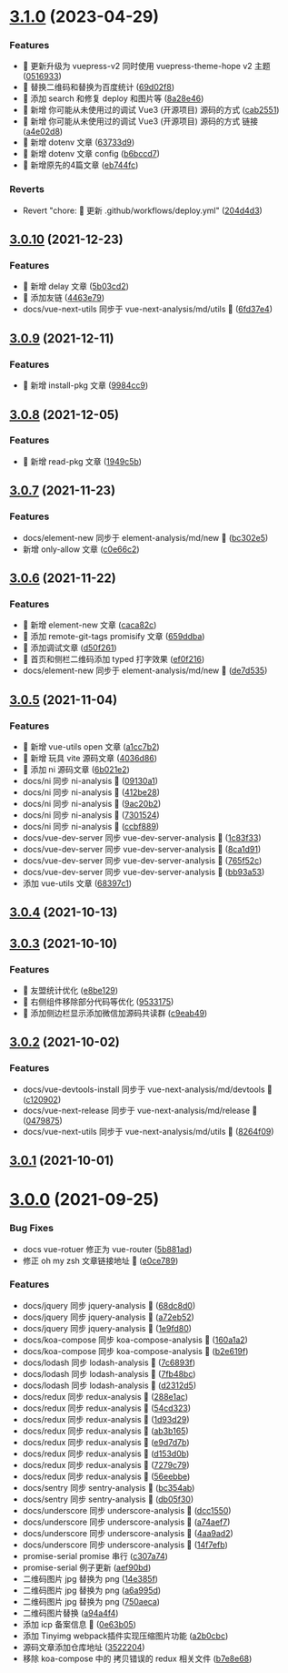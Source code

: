 

# [3.1.0](https://github.com/lxchuan12/blog/compare/3.0.10...3.1.0) (2023-04-29)


### Features

* 🎸 更新升级为 vuepress-v2 同时使用 vuepress-theme-hope v2 主题 ([0516933](https://github.com/lxchuan12/blog/commit/0516933c01471b14d6e0b91987a5936f77b169d1))
* 🎸 替换二维码和替换为百度统计 ([69d02f8](https://github.com/lxchuan12/blog/commit/69d02f89dbf0dbd22ee67ff0526dca06a4c7cc7e))
* 🎸 添加 search 和修复 deploy 和图片等 ([8a28e46](https://github.com/lxchuan12/blog/commit/8a28e46be71df99e84016d3b3b30923553a75b96))
* 🎸 新增 你可能从未使用过的调试 Vue3 (开源项目) 源码的方式 ([cab2551](https://github.com/lxchuan12/blog/commit/cab2551fa6ee005bb2790049594b3e828b830a4d))
* 🎸 新增 你可能从未使用过的调试 Vue3 (开源项目) 源码的方式 链接 ([a4e02d8](https://github.com/lxchuan12/blog/commit/a4e02d8d170511f809fd9dd943363f3c7a45b68f))
* 🎸 新增 dotenv 文章 ([63733d9](https://github.com/lxchuan12/blog/commit/63733d92a08df8187bc367f617d1766cf89abbf2))
* 🎸 新增 dotenv 文章 config ([b6bccd7](https://github.com/lxchuan12/blog/commit/b6bccd70115e56708d39023653e65b0accf3d956))
* 🎸 新增原先的4篇文章 ([eb744fc](https://github.com/lxchuan12/blog/commit/eb744fcd1a24af63f7af0e3953098afe175a25ae))


### Reverts

* Revert "chore: 🤖 更新 .github/workflows/deploy.yml" ([204d4d3](https://github.com/lxchuan12/blog/commit/204d4d31671d9d627cdbe617bb37215e1d761f3d))

## [3.0.10](https://github.com/lxchuan12/blog/compare/3.0.9...3.0.10) (2021-12-23)


### Features

* 🎸 新增 delay 文章 ([5b03cd2](https://github.com/lxchuan12/blog/commit/5b03cd248173b4fac3e1a1be7fdd69e511db0e86))
* 🎸 添加友链 ([4463e79](https://github.com/lxchuan12/blog/commit/4463e79e078c90688e1c300483c5ec2696f1b420))
* docs/vue-next-utils 同步于 vue-next-analysis/md/utils :construction: ([6fd37e4](https://github.com/lxchuan12/blog/commit/6fd37e4833ce5474b99c1d58e66fde57eab57330))



## [3.0.9](https://github.com/lxchuan12/blog/compare/3.0.8...3.0.9) (2021-12-11)


### Features

* 🎸 新增 install-pkg 文章 ([9984cc9](https://github.com/lxchuan12/blog/commit/9984cc9fabe209b4049ba516bbb9cdc66c1063ee))



## [3.0.8](https://github.com/lxchuan12/blog/compare/3.0.7...3.0.8) (2021-12-05)


### Features

* 🎸 新增 read-pkg 文章 ([1949c5b](https://github.com/lxchuan12/blog/commit/1949c5bfcdf5bd4d20bde6519ed8d799f4685cb2))



## [3.0.7](https://github.com/lxchuan12/blog/compare/3.0.6...3.0.7) (2021-11-23)


### Features

* docs/element-new 同步于 element-analysis/md/new :construction: ([bc302e5](https://github.com/lxchuan12/blog/commit/bc302e5be6a660de4c3cff7164624901bdc7488f))
* 新增 only-allow 文章 ([c0e66c2](https://github.com/lxchuan12/blog/commit/c0e66c2cde0345449293bb8b7619d566a30079e1))



## [3.0.6](https://github.com/lxchuan12/blog/compare/3.0.5...3.0.6) (2021-11-22)


### Features

* 🎸 新增 element-new 文章 ([caca82c](https://github.com/lxchuan12/blog/commit/caca82c53473f9a69d5e2ec88f8afe9261dcf640))
* 🎸 添加 remote-git-tags promisify 文章 ([659ddba](https://github.com/lxchuan12/blog/commit/659ddba9e5192edbde3bf895ab9fcc8206e9bf3b))
* 🎸 添加调试文章 ([d50f261](https://github.com/lxchuan12/blog/commit/d50f261d2982176c84146ac8d7af9b3638190ae0))
* 🎸 首页和侧栏二维码添加 typed 打字效果 ([ef0f216](https://github.com/lxchuan12/blog/commit/ef0f21605818a91340b1b6aeca41a0481be1f085))
* docs/element-new 同步于 element-analysis/md/new :construction: ([de7d535](https://github.com/lxchuan12/blog/commit/de7d535f70c3435c5e557de0bc1bef7d576947dd))



## [3.0.5](https://github.com/lxchuan12/blog/compare/3.0.4...3.0.5) (2021-11-04)


### Features

* 🎸 新增 vue-utils open 文章 ([a1cc7b2](https://github.com/lxchuan12/blog/commit/a1cc7b2e1f61ab7fbaa034a10fd3e48cbc409c11))
* 🎸 新增 玩具 vite 源码文章 ([4036d86](https://github.com/lxchuan12/blog/commit/4036d86fafbc7aa5d30b6cc519fc632c95237fcb))
* 🎸 添加 ni 源码文章 ([6b021e2](https://github.com/lxchuan12/blog/commit/6b021e2714cc0a9312669365c516b4edd5a60919))
* docs/ni 同步 ni-analysis :construction: ([09130a1](https://github.com/lxchuan12/blog/commit/09130a1cef23f3369f3792255cca7591e67070d1))
* docs/ni 同步 ni-analysis :construction: ([412be28](https://github.com/lxchuan12/blog/commit/412be28167df4707774f9148391012483a284614))
* docs/ni 同步 ni-analysis :construction: ([9ac20b2](https://github.com/lxchuan12/blog/commit/9ac20b2fe6994c8e954e081ebd39d275d81db690))
* docs/ni 同步 ni-analysis :construction: ([7301524](https://github.com/lxchuan12/blog/commit/7301524d0ae03e5a7556775e1ca14c4b942ae6af))
* docs/ni 同步 ni-analysis :construction: ([ccbf889](https://github.com/lxchuan12/blog/commit/ccbf889749d227dc8c788dbcfe36610ced3ea4c5))
* docs/vue-dev-server 同步 vue-dev-server-analysis :construction: ([1c83f33](https://github.com/lxchuan12/blog/commit/1c83f33bb01a15648b07ff216b1ed22db441b74a))
* docs/vue-dev-server 同步 vue-dev-server-analysis :construction: ([8ca1d91](https://github.com/lxchuan12/blog/commit/8ca1d9112af0829a4dd2fba1fcb84035a443a14d))
* docs/vue-dev-server 同步 vue-dev-server-analysis :construction: ([765f52c](https://github.com/lxchuan12/blog/commit/765f52c2eded0c6edb68adcdbdd45e21506d5436))
* docs/vue-dev-server 同步 vue-dev-server-analysis :construction: ([bb93a53](https://github.com/lxchuan12/blog/commit/bb93a5321bb680b2b2c6ca9af2a46b5af75fe13c))
* 添加 vue-utils 文章 ([68397c1](https://github.com/lxchuan12/blog/commit/68397c16fc2199c53220dfe0f2462104298f9f44))



## [3.0.4](https://github.com/lxchuan12/blog/compare/3.0.3...3.0.4) (2021-10-13)



## [3.0.3](https://github.com/lxchuan12/blog/compare/3.0.2...3.0.3) (2021-10-10)


### Features

* 🎸 友盟统计优化 ([e8be129](https://github.com/lxchuan12/blog/commit/e8be12936831700ba94e1c77b6231570db45790f))
* 🎸 右侧组件移除部分代码等优化 ([9533175](https://github.com/lxchuan12/blog/commit/95331758f245a2340b44020c257e3eeb87ff0b6b))
* 🎸 添加侧边栏显示添加微信加源码共读群 ([c9eab49](https://github.com/lxchuan12/blog/commit/c9eab495f1448aabde6dd34bdf801c65efecd232))



## [3.0.2](https://github.com/lxchuan12/blog/compare/3.0.1...3.0.2) (2021-10-02)


### Features

* docs/vue-devtools-install 同步于 vue-next-analysis/md/devtools :construction: ([c120902](https://github.com/lxchuan12/blog/commit/c120902eee8a51b4f423b27fe1e761e8a0bc501b))
* docs/vue-next-release 同步于 vue-next-analysis/md/release :construction: ([0479875](https://github.com/lxchuan12/blog/commit/0479875b45baffe42ac9d3a57f702a434ee5d444))
* docs/vue-next-utils 同步于 vue-next-analysis/md/utils :construction: ([8264f09](https://github.com/lxchuan12/blog/commit/8264f09cebada601a80d088f2022bd48efd438a0))



## [3.0.1](https://github.com/lxchuan12/blog/compare/3.0.0...3.0.1) (2021-10-01)



# [3.0.0](https://github.com/lxchuan12/blog/compare/e0ce78951fe0815398c5bd5a40453d87b79eea55...3.0.0) (2021-09-25)


### Bug Fixes

* docs vue-rotuer 修正为 vue-router ([5b881ad](https://github.com/lxchuan12/blog/commit/5b881ad53bd5c2b0b2f8c9035e1d7c91c776fe59))
* 修正 oh my zsh 文章链接地址 :bug: ([e0ce789](https://github.com/lxchuan12/blog/commit/e0ce78951fe0815398c5bd5a40453d87b79eea55))


### Features

* docs/jquery 同步 jquery-analysis :construction: ([68dc8d0](https://github.com/lxchuan12/blog/commit/68dc8d0dee65e50469f781de34c93ef69023bb94))
* docs/jquery 同步 jquery-analysis :construction: ([a72eb52](https://github.com/lxchuan12/blog/commit/a72eb529eaf4ee816a7d96b4326ae9172c2910aa))
* docs/jquery 同步 jquery-analysis :construction: ([1e9fd80](https://github.com/lxchuan12/blog/commit/1e9fd801dd2fd8b2e10bc8738d146dc81b4834ac))
* docs/koa-compose 同步 koa-compose-analysis :construction: ([160a1a2](https://github.com/lxchuan12/blog/commit/160a1a2bbbbe682b8fb5cc635370bfcb6ec77cb9))
* docs/koa-compose 同步 koa-compose-analysis :construction: ([b2e619f](https://github.com/lxchuan12/blog/commit/b2e619f335e2f26d5310cbdced6fa0a88c875577))
* docs/lodash 同步 lodash-analysis :construction: ([7c6893f](https://github.com/lxchuan12/blog/commit/7c6893f14b2d757dd2221f07c0bd6cb200b5630c))
* docs/lodash 同步 lodash-analysis :construction: ([7fb48bc](https://github.com/lxchuan12/blog/commit/7fb48bca10b3f5dcd51c6f56f34b5a00d69c56ff))
* docs/lodash 同步 lodash-analysis :construction: ([d2312d5](https://github.com/lxchuan12/blog/commit/d2312d576c235869bd55872eacdb62a0ef3e54af))
* docs/redux 同步 redux-analysis :construction: ([288e1ac](https://github.com/lxchuan12/blog/commit/288e1acb233ffca291c75e9529f129c58f048661))
* docs/redux 同步 redux-analysis :construction: ([54cd323](https://github.com/lxchuan12/blog/commit/54cd3232d983ad927f175aa355d40bedd387225f))
* docs/redux 同步 redux-analysis :construction: ([1d93d29](https://github.com/lxchuan12/blog/commit/1d93d29ddddfa0bfa567597009a7f6379d314453))
* docs/redux 同步 redux-analysis :construction: ([ab3b165](https://github.com/lxchuan12/blog/commit/ab3b1659c9cb31b8995709fe47f7183e96a36215))
* docs/redux 同步 redux-analysis :construction: ([e9d7d7b](https://github.com/lxchuan12/blog/commit/e9d7d7bfde129a3064bfc95c599f46f020e8f865))
* docs/redux 同步 redux-analysis :construction: ([d153d0b](https://github.com/lxchuan12/blog/commit/d153d0b94041c544e8089b7cb7f628498658d672))
* docs/redux 同步 redux-analysis :construction: ([7279c79](https://github.com/lxchuan12/blog/commit/7279c7962e95a2d7e11aa86857b7e0062ab98910))
* docs/redux 同步 redux-analysis :construction: ([56eebbe](https://github.com/lxchuan12/blog/commit/56eebbed3e17cde16be3eb2e267136071c248eb6))
* docs/sentry 同步 sentry-analysis :construction: ([bc354ab](https://github.com/lxchuan12/blog/commit/bc354ab68292be951e3bb96a3bb5063303035035))
* docs/sentry 同步 sentry-analysis :construction: ([db05f30](https://github.com/lxchuan12/blog/commit/db05f30a6acfb6c6991be51648c5dbea5a865c91))
* docs/underscore 同步 underscore-analysis :construction: ([dcc1550](https://github.com/lxchuan12/blog/commit/dcc155043c00137949298d1a5ca08fbd287be28a))
* docs/underscore 同步 underscore-analysis :construction: ([a74aef7](https://github.com/lxchuan12/blog/commit/a74aef79b58d92085d34b7f51444856f5c809f06))
* docs/underscore 同步 underscore-analysis :construction: ([4aa9ad2](https://github.com/lxchuan12/blog/commit/4aa9ad206adf62ae4f7f8ec5928caef31533cc3d))
* docs/underscore 同步 underscore-analysis :construction: ([14f7efb](https://github.com/lxchuan12/blog/commit/14f7efbc945ab6a8382cf54d3bc1acf5c5e7f375))
* promise-serial promise 串行 ([c307a74](https://github.com/lxchuan12/blog/commit/c307a740fb14496781fa2dbdb55669da81851722))
* promise-serial 例子更新 ([aef90bd](https://github.com/lxchuan12/blog/commit/aef90bda204458e9ef96956fba6ef89045c4ccbf))
* 二维码图片 jpg 替换为 png ([14e385f](https://github.com/lxchuan12/blog/commit/14e385f98e71d2eba4aaf55fbe2c672ff996c03a))
* 二维码图片 jpg 替换为 png ([a6a995d](https://github.com/lxchuan12/blog/commit/a6a995d64697e501a69f774741ca8ef029153fbd))
* 二维码图片 jpg 替换为 png ([750aeca](https://github.com/lxchuan12/blog/commit/750aecab23643d84db338a97298e66a8d4bf419b))
* 二维码图片替换 ([a94a4f4](https://github.com/lxchuan12/blog/commit/a94a4f402db5b8bded2f72c109965d3ed0ab8838))
* 添加 icp 备案信息 :tada: ([0e63b05](https://github.com/lxchuan12/blog/commit/0e63b05d53e59681194480e056359d1cabb56290))
* 添加 Tinyimg webpack插件实现压缩图片功能 ([a2b0cbc](https://github.com/lxchuan12/blog/commit/a2b0cbcf631bff1368e60f0c9a21ef6f28d352ce))
* 源码文章添加仓库地址 ([3522204](https://github.com/lxchuan12/blog/commit/3522204b5872bb0cc9a89d7be6637d3635489187))
* 移除 koa-compose 中的 拷贝错误的 redux 相关文件 ([b7e8e68](https://github.com/lxchuan12/blog/commit/b7e8e683111eabff1a8fa95807bc1a804a2aded4))